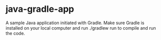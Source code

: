 # java-gradle-app
A sample Java application initiated with Gradle.
Make sure Gradle is installed on your local computer and run ./gradlew run to compile and run the code.
